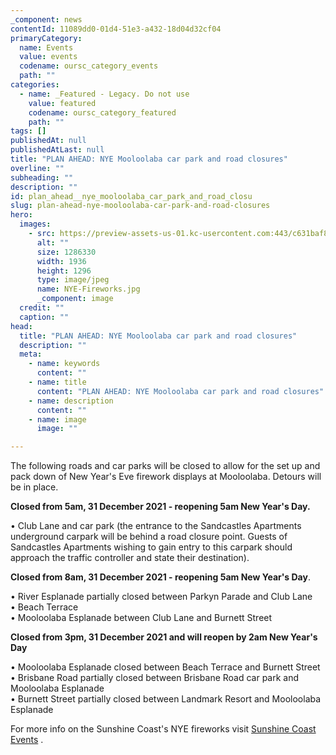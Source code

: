 ```yaml
---
_component: news
contentId: 11089dd0-01d4-51e3-a432-18d04d32cf04
primaryCategory:
  name: Events
  value: events
  codename: oursc_category_events
  path: ""
categories:
  - name: _Featured - Legacy. Do not use
    value: featured
    codename: oursc_category_featured
    path: ""
tags: []
publishedAt: null
publishedAtLast: null
title: "PLAN AHEAD: NYE Mooloolaba car park and road closures"
overline: ""
subheading: ""
description: ""
id: plan_ahead__nye_mooloolaba_car_park_and_road_closu
slug: plan-ahead-nye-mooloolaba-car-park-and-road-closures
hero:
  images:
    - src: https://preview-assets-us-01.kc-usercontent.com:443/c631baf8-1b46-001f-580c-d0001b68b4a8/6631e2c0-6ebc-4fca-89d5-c595216754bf/NYE-Fireworks.jpg
      alt: ""
      size: 1286330
      width: 1936
      height: 1296
      type: image/jpeg
      name: NYE-Fireworks.jpg
      _component: image
  credit: ""
  caption: ""
head:
  title: "PLAN AHEAD: NYE Mooloolaba car park and road closures"
  description: ""
  meta:
    - name: keywords
      content: ""
    - name: title
      content: "PLAN AHEAD: NYE Mooloolaba car park and road closures"
    - name: description
      content: ""
    - name: image
      image: ""

---
```

The following roads and car parks will be closed to allow for the set up and pack down of New Year's Eve firework displays at Mooloolaba. Detours will be in place.

**Closed from 5am, 31 December 2021 - reopening 5am New Year's Day.**

• Club Lane and car park (the entrance to the Sandcastles Apartments underground carpark will be behind a road closure point. Guests of Sandcastles Apartments wishing to gain entry to this carpark should approach the traffic controller and state their destination).

**Closed from 8am, 31 December 2021 - reopening 5am New Year's Day**.

• River Esplanade partially closed between Parkyn Parade and Club Lane\
• Beach Terrace\
• Mooloolaba Esplanade between Club Lane and Burnett Street

**Closed from 3pm, 31 December 2021 and will reopen by 2am New Year's Day**

• Mooloolaba Esplanade closed between Beach Terrace and Burnett Street\
• Brisbane Road partially closed between Brisbane Road car park and Mooloolaba Esplanade\
• Burnett Street partially closed between Landmark Resort and Mooloolaba Esplanade

For more info on the Sunshine Coast's NYE fireworks visit [Sunshine Coast Events](https://events.sunshinecoast.qld.gov.au/event/14714611-a/sunshine-coast-new-years-eve-fireworks?fbclid=IwAR0XTJQgE7yzzTggjBW0ibDNd1j2cm6Vmygg23oBE2Yh4XIjHPAUUkU4Lzk)
.
